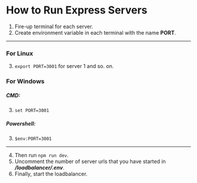 # How to Run Express Servers
1. Fire-up terminal for each server.
2. Create environment variable in each terminal with the name **PORT**.
---
### For Linux
3. `export PORT=3001` for server 1 and so.  on.

### For Windows
##### CMD:
3. `set PORT=3001`
##### Powershell:
3. `$env:PORT=3001`

---

4. Then run `npm run dev`.
5. Uncomment the number of server urls that you have started in **_/loadbalancer/.env_**.
6. Finally, start the loadbalancer.